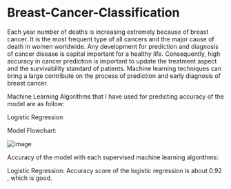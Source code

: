 # Breast-Cancer-Classification
Each year number of deaths is increasing
extremely because of breast cancer. It is the most frequent type of
all cancers and the major cause of death in women worldwide. Any
development for prediction and diagnosis of cancer disease is capital
important for a healthy life. Consequently, high accuracy in cancer
prediction is important to update the treatment aspect and the
survivability standard of patients. Machine learning techniques can
bring a large contribute on the process of prediction and early
diagnosis of breast cancer.

Machine Learning Algorithms that I have used for predicting accuracy of the model are as follow:

Logistic Regression

Model Flowchart:

![image](https://user-images.githubusercontent.com/82377608/176829729-e64d1513-fd1b-4f55-a578-f6ce4f10efb1.png)


Accuracy of the model with each supervised machine learning algorithms:

Logistic Regression: Accuracy score of the logistic regression is about 0.92 , which is  good.
